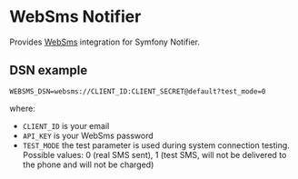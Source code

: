 WebSms Notifier
==================

Provides [WebSms](https://websms.at) integration for Symfony Notifier.

DSN example
-----------

```
WEBSMS_DSN=websms://CLIENT_ID:CLIENT_SECRET@default?test_mode=0
```

where:
- `CLIENT_ID` is your email
- `API_KEY` is your WebSms password
- `TEST_MODE` the test parameter is used during system connection testing.
  Possible values: 0 (real SMS sent), 1 (test SMS, will not be delivered to the phone and will not be charged)
